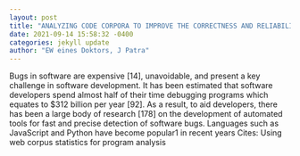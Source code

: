 ```yaml
--- 
layout: post 
title: "ANALYZING CODE CORPORA TO IMPROVE THE CORRECTNESS AND RELIABILITY OF PROGRAMS" 
date: 2021-09-14 15:58:32 -0400 
categories: jekyll update 
author: "EW eines Doktors, J Patra" 
--- 
```

Bugs in software are expensive [14], unavoidable, and present a key challenge in software development. It has been estimated that software developers spend almost half of their time debugging programs which equates to $312 billion per year [92]. As a result, to aid developers, there has been a large body of research [178] on the development of automated tools for fast and precise detection of software bugs. Languages such as JavaScript and Python have become popular1 in recent years Cites: Using web corpus statistics for program analysis